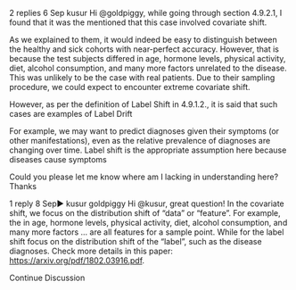 

<!--
 * @version:
 * @Author:  StevenJokes https://github.com/StevenJokes
 * @Date: 2020-09-13 21:01:38
 * @LastEditors:  StevenJokes https://github.com/StevenJokes
 * @LastEditTime: 2020-09-13 21:01:50
 * @Description:http://preview.d2l.ai/d2l-en/master/chapter_multilayer-perceptrons/environment.html
 * @TODO::
 * @Reference:
-->

2 replies
6 Sep
kusur
Hi @goldpiggy, while going through section 4.9.2.1, I found that it was the mentioned that this case involved covariate shift.

As we explained to them, it would indeed be easy to distinguish between the healthy and sick cohorts with near-perfect accuracy. However, that is because the test subjects differed in age, hormone levels, physical activity, diet, alcohol consumption, and many more factors unrelated to the disease. This was unlikely to be the case with real patients. Due to their sampling procedure, we could expect to encounter extreme covariate shift.

However, as per the definition of Label Shift in 4.9.1.2., it is said that such cases are examples of Label Drift

For example, we may want to predict diagnoses given their symptoms (or other manifestations), even as the relative prevalence of diagnoses are changing over time. Label shift is the appropriate assumption here because diseases cause symptoms

Could you please let me know where am I lacking in understanding here? Thanks

1 reply
8 Sep▶ kusur
goldpiggy
Hi @kusur, great question! In the covariate shift, we focus on the distribution shift of “data” or “feature”. For example, the in age, hormone levels, physical activity, diet, alcohol consumption, and many more factors ... are all features for a sample point. While for the label shift focus on the distribution shift of the “label”, such as the disease diagnoses. Check more details in this paper: https://arxiv.org/pdf/1802.03916.pdf.

Continue Discussion
